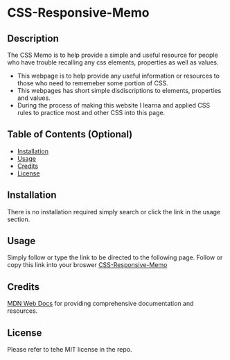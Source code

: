 # CSS-Responsive-Memo

## Description

The CSS Memo is to help provide a simple and useful resource for people who have trouble recalling any css elements, properties as well as values.

- This webpage is to help provide any useful information or resources to those who need to rememeber some portion of CSS.
- This webpages has short simple disdiscriptions to elements, properties and values. 
- During the process of making this website I learna and applied CSS rules to practice most and other CSS into this page.

## Table of Contents (Optional)


- [Installation](#installation)
- [Usage](#usage)
- [Credits](#credits)
- [License](#license)

## Installation

There is no installation required simply search or click the link in the usage section.

## Usage

Simply follow or type the link to be directed to the following page.
Follow or copy this link into your broswer [CSS-Responsive-Memo](https://innovative-j.github.io/CSS-Responsive-Memo/)

## Credits

[MDN Web Docs](https://developer.mozilla.org/) for providing comprehensive documentation and resources.

## License

Please refer to tehe MIT license in the repo.